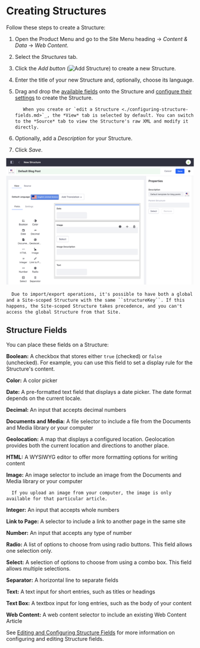 # Creating Structures

Follow these steps to create a Structure:

1. Open the Product Menu and go to the Site Menu heading &rarr; *Content & Data* &rarr; *Web Content*.
1. Select the *Structures* tab.
1. Click the *Add button* (![Add Structure](../../../../images/icon-add.png)) to create a new Structure.
1. Enter the title of your new Structure and, optionally, choose its language.
1. Drag and drop the [available fields](#structure-fields) onto the Structure and [configure their settings](./configuring-structure-fields.md#configurable-settings) to create the Structure.

    ```tip::
       When you create or `edit a Structure <./configuring-structure-fields.md>`_, the *View* tab is selected by default. You can switch to the *Source* tab to view the Structure's raw XML and modify it directly.
    ```

1. Optionally, add a *Description* for your Structure.
1. Click *Save*.

![When creating a new Structure, you can drag fields from the palette and drop them on the canvas.](./creating-structures/images/01.png)

```warning::
  Due to import/export operations, it's possible to have both a global and a Site-scoped Structure with the same ``structureKey``. If this happens, the Site-scoped Structure takes precedence, and you can't access the global Structure from that Site.
```

## Structure Fields

You can place these fields on a Structure: 

**Boolean:** A checkbox that stores either `true` (checked) or `false` (unchecked). For example, you can use this field to set a display rule for the Structure's content.

**Color:** A color picker

**Date:** A pre-formatted text field that displays a date picker. The date format depends on the current locale.

**Decimal:** An input that accepts decimal numbers

**Documents and Media:** A file selector to include a file from the Documents and Media library or your computer

**Geolocation:** A map that displays a configured location. Geolocation provides both the current location and directions to another place.

**HTML:** A WYSIWYG editor to offer more formatting options for writing content

**Image:** An image selector to include an image from the Documents and Media library or your computer

```note::
  If you upload an image from your computer, the image is only available for that particular article.
```

**Integer:** An input that accepts whole numbers

**Link to Page:** A selector to include a link to another page in the same site

**Number:** An input that accepts any type of number

**Radio:** A list of options to choose from using radio buttons. This field allows one selection only.

**Select:** A selection of options to choose from using a combo box. This field allows multiple selections.

**Separator:** A horizontal line to separate fields

**Text:** A text input for short entries, such as titles or headings

**Text Box:** A textbox input for long entries, such as the body of your content

**Web Content:** A web content selector to include an existing Web Content Article

See [Editing and Configuring Structure Fields](./configuring-structure-fields.md) for more information on configuring and editing Structure fields.
